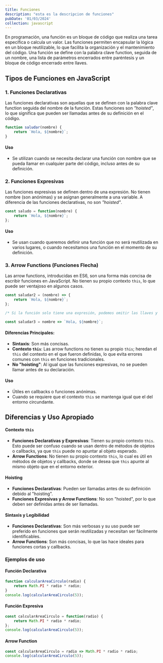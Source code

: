 ```yaml
---
title: Funciones
description: "esta es la descripcion de funciones"
pubDate: '01/03/2024'
collection: javascript
---
```


En programación, una función es un bloque de código que realiza una tarea específica o calcula un valor. Las funciones permiten encapsular la lógica en un bloque reutilizable, lo que facilita la organización y el mantenimiento del código. Una función se define con la palabra clave function, seguida de un nombre, una lista de parámetros encerrados entre paréntesis y un bloque de código encerrado entre llaves.

## Tipos de Funciones en JavaScript

### 1.  Funciones Declarativas

Las funciones declarativas son aquellas que se definen con la palabra clave function seguida del nombre de la función. Estas funciones son *"hoisted"*, lo que significa que pueden ser llamadas antes de su definición en el código.

```javascript
function saludar(nombre) {
    return `Hola, ${nombre}`;
}
```

#### Uso
* Se utilizan cuando se necesita declarar una función con nombre que se pueda llamar en cualquier parte del código, incluso antes de su definición.


### 2. Funciones Expresivas

Las funciones expresivas se definen dentro de una expresión. No tienen nombre (son anónimas) y se asignan generalmente a una variable. A diferencia de las funciones declarativas, no son *"hoisted"*.

```javascript
const saludo = function(nombre) {
    return `Hola, ${nombre}`;
};
```

#### Uso

* Se usan cuando queremos definir una función que no será reutilizada en varios lugares, o cuando necesitamos una función en el momento de su definición.

### 3. Arrow Functions (Funciones Flecha)

Las arrow functions, introducidas en ES6, son una forma más concisa de escribir funciones en JavaScript. No tienen su propio contexto `this`, lo que puede ser ventajoso en algunos casos.

```javascript
const saludar2 = (nombre) => {
    return `Hola, ${nombre}`;
};

/* Si la función solo tiene una expresión, podemos omitir las llaves y el `return` */

const saludar3 = nombre => `Hola, ${nombre}`;
```

#### Diferencias Principales:

* **Sintaxis**: Son más concisas.
* **Contexto `this`**: Las arrow functions no tienen su propio `this`; heredan el `this` del contexto en el que fueron definidas, lo que evita errores comunes con `this` en funciones tradicionales.
* **No "hoisting"**: Al igual que las funciones expresivas, no se pueden llamar antes de su declaración.

#### Uso
 
* Útiles en callbacks o funciones anónimas.
* Cuando se requiere que el contexto `this` se mantenga igual que el del entorno circundante.


## Diferencias y Uso Apropiado

#### Contexto `this`

* **Funciones Declarativas y Expresivas**: Tienen su propio contexto `this`. Esto puede ser confuso cuando se usan dentro de métodos de objetos o callbacks, ya que `this` puede no apuntar al objeto esperado.
* **Arrow Functions**: No tienen su propio contexto `this`, lo cual es útil en métodos de objetos y callbacks, donde se desea que `this` apunte al mismo objeto que en el entorno exterior.

#### Hoisting

* **Funciones Declarativas**: Pueden ser llamadas antes de su definición debido al "hoisting".
* **Funciones Expresivas y Arrow Functions**: No son "hoisted", por lo que deben ser definidas antes de ser llamadas.

#### Sintaxis y Legibilidad

* **Funciones Declarativas**: Son más verbosas y su uso puede ser preferido en funciones que serán reutilizadas y necesitan ser fácilmente identificables.
* **Arrow Functions**: Son más concisas, lo que las hace ideales para funciones cortas y callbacks.


### Ejemplos de uso

#### Función Declarativa

```javascript
function calcularAreaCirculo(radio) {
    return Math.PI * radio * radio;
}
console.log(calcularAreaCirculo(5));
```

#### Función Expresiva

```javascript
const calcularAreaCirculo = function(radio) {
    return Math.PI * radio * radio;
};
console.log(calcularAreaCirculo(5));
```

#### Arrow Function

```javascript
const calcularAreaCirculo = radio => Math.PI * radio * radio;
console.log(calcularAreaCirculo(5));
```